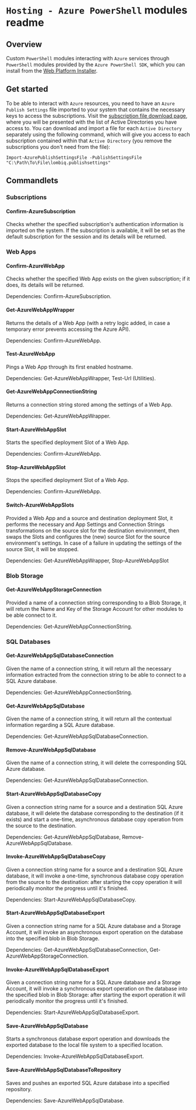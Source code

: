 # `Hosting - Azure PowerShell` modules readme



## Overview

Custom `PowerShell` modules interacting with `Azure` services through `PowerShell` modules provided by the `Azure PowerShell SDK`, which you can install from the [Web Platform Installer](https://www.microsoft.com/web/downloads/platform.aspx).

## Get started

To be able to interact with `Azure` resources, you need to have an `Azure Publish Settings` file imported to your system that contains the necessary keys to access the subscriptions. Visit the [subscription file download page](https://manage.windowsazure.com/publishsettings), where you will be presented with the list of Active Directories you have access to. You can download and import a file for each `Active Directory` separately using the following command, which will give you access to each subscription contained within that `Active Directory` (you remove the subscriptions you don't need from the file):
```
Import-AzurePublishSettingsFile -PublishSettingsFile "C:\Path\To\File\lombiq.publishsettings"
```

## Commandlets

### Subscriptions

#### Confirm-AzureSubscription

Checks whether the specified subscription's authentication information is imported on the system. If the subscription is available, it will be set as the default subscription for the session and its details will be returned.


### Web Apps

#### Confirm-AzureWebApp

Checks whether the specified Web App exists on the given subscription; if it does, its details will be returned.

Dependencies: Confirm-AzureSubscription.

#### Get-AzureWebAppWrapper

Returns the details of a Web App (with a retry logic added, in case a temporary error prevents accessing the Azure API).

Dependencies: Confirm-AzureWebApp.

#### Test-AzureWebApp

Pings a Web App through its first enabled hostname.

Dependencies: Get-AzureWebAppWrapper, Test-Url (Utilities).

#### Get-AzureWebAppConnectionString

Returns a connection string stored among the settings of a Web App.

Dependencies: Get-AzureWebAppWrapper.

#### Start-AzureWebAppSlot

Starts the specified deployment Slot of a Web App.

Dependencies: Confirm-AzureWebApp.

#### Stop-AzureWebAppSlot

Stops the specified deployment Slot of a Web App.

Dependencies: Confirm-AzureWebApp.

#### Switch-AzureWebAppSlots

Provided a Web App and a source and destination deployment Slot, it performs the necessary and App Settings and Connection Strings transformations on the source slot for the destination environment, then swaps the Slots and configures the (new) source Slot for the source environment's settings. In case of a failure in updating the settings of the source Slot, it will be stopped.

Dependencies: Get-AzureWebAppWrapper, Stop-AzureWebAppSlot


### Blob Storage

#### Get-AzureWebAppStorageConnection

Provided a name of a connection string corresponding to a Blob Storage, it will return the Name and Key of the Storage Account for other modules to be able connect to it.

Dependencies: Get-AzureWebAppConnectionString.


### SQL Databases

#### Get-AzureWebAppSqlDatabaseConnection

Given the name of a connection string, it will return all the necessary information extracted from the connection string to be able to connect to a SQL Azure database.

Dependencies: Get-AzureWebAppConnectionString.

#### Get-AzureWebAppSqlDatabase

Given the name of a connection string, it will return all the contextual information regarding a SQL Azure database.

Dependencies: Get-AzureWebAppSqlDatabaseConnection.

#### Remove-AzureWebAppSqlDatabase

Given the name of a connection string, it will delete the corresponding SQL Azure database.

Dependencies: Get-AzureWebAppSqlDatabaseConnection.

#### Start-AzureWebAppSqlDatabaseCopy

Given a connection string name for a source and a destination SQL Azure database, it will delete the database corresponding to the destination (if it exists) and start a one-time, asynchronous database copy operation from the source to the destination.

Dependencies: Get-AzureWebAppSqlDatabase, Remove-AzureWebAppSqlDatabase.

#### Invoke-AzureWebAppSqlDatabaseCopy

Given a connection string name for a source and a destination SQL Azure database, it will invoke a one-time, synchronous database copy operation from the source to the destination: after starting the copy operation it will periodically monitor the progress until it's finished.

Dependencies: Start-AzureWebAppSqlDatabaseCopy.

#### Start-AzureWebAppSqlDatabaseExport

Given a connection string name for a SQL Azure database and a Storage Account, it will invoke an asynchronous export operation on the database into the specified blob in Blob Storage.

Dependencies: Get-AzureWebAppSqlDatabaseConnection, Get-AzureWebAppStorageConnection.

#### Invoke-AzureWebAppSqlDatabaseExport

Given a connection string name for a SQL Azure database and a Storage Account, it will invoke a synchronous export operation on the database into the specified blob in Blob Storage: after starting the export operation it will periodically monitor the progress until it's finished.

Dependencies: Start-AzureWebAppSqlDatabaseExport.

#### Save-AzureWebAppSqlDatabase

Starts a synchronous database export operation and downloads the exported database to the local file system to a specified location.

Dependencies: Invoke-AzureWebAppSqlDatabaseExport.

#### Save-AzureWebAppSqlDatabaseToRepository

Saves and pushes an exported SQL Azure database into a specified repository.

Dependencies: Save-AzureWebAppSqlDatabase.